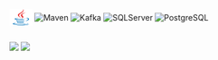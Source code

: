 
<div style="display: inline_block"><br>
  <img align="center" alt="Java" height="30" width="40" src="https://raw.githubusercontent.com/devicons/devicon/master/icons/java/java-original.svg">
  <img align="center" alt="Maven" height="30" width="40" src="https://upload.wikimedia.org/wikipedia/commons/5/52/Apache_Maven_logo.svg">
  <img align="center" alt="Kafka" height="30" width="40" src="https://cdn.icon-icons.com/icons2/2248/PNG/512/apache_kafka_icon_138937.png">
  <img align="center" alt="SQLServer" height="30" width="40" src="https://img.icons8.com/?size=512&id=laYYF3dV0Iew&format=png">
  <img align="center" alt="PostgreSQL" height="30" width="40" src="https://cdn.iconscout.com/icon/free/png-512/free-postgresql-11-1175122.png?f=avif&w=256">
  
</div>
  
  ##
 
<div> 
  <a href="https://www.linkedin.com/in/hudsonrodrigo06" target="_blank"><img src="https://img.shields.io/badge/-LinkedIn-%230077B5?style=for-the-badge&logo=linkedin&logoColor=white" target="_blank"></a> 
  <a href = "mailto:hudsonrodrigo06@gmail.com"><img src="https://img.shields.io/badge/-Gmail-%23333?style=for-the-badge&logo=gmail&logoColor=white" target="_blank"></a>
  
 
 
</div>
